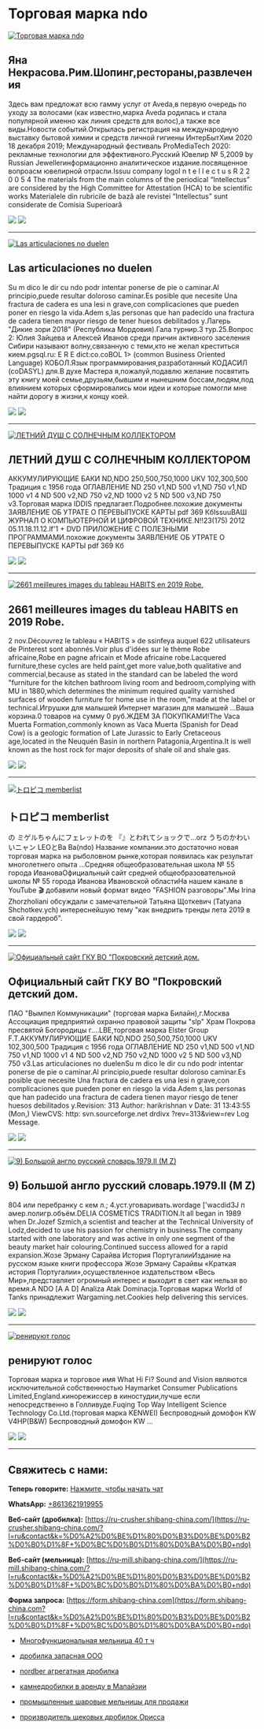 # Торговая марка ndo

<a href="https://swt.shibang-china.com/?l=ru&img&k=%D0%A2%D0%BE%D1%80%D0%B3%D0%BE%D0%B2%D0%B0%D1%8F+%D0%BC%D0%B0%D1%80%D0%BA%D0%B0+ndo" target="_blank">![Торговая марка ndo](http://static.shibang-china.com/all-800x300/1122.jpg)</a>

## Яна Некрасова.Рим.Шопинг,рестораны,развлечения
Здесь вам предложат всю гамму услуг от Aveda,в первую очередь по уходу за волосами (как известно,марка Aveda родилась и стала популярной именно как линия средств для волос),а также все виды.Новости событий.Открылась регистрация на международную выставку бытовой химии и средств личной гигиены ИнтерБытХим 2020 18 декабря 2019; Международный фестиваль ProMediaTech 2020: рекламные технологии для эффективного.Русский Ювелир № 5,2009 by Russian Jewellerинформационно аналитическое издание.посвященное вопроасм ювелирной отрасли.Issuu company logoI n t e l l e c t u s R 2 2 0 0 5 4 The materials from the main columns of the periodical “Intellectus” are considered by the High Committee for Attestation (HCA) to be scientific works Materialele din rubricile de bază ale revistei “Intellectus” sunt considerate de Comisia Superioară


<a href="https://whatsapp.shibangsoft.com/WhatsApp.php" target="_blank" title="WhatsApp">![](http://static.shibang-china.com/icon/whatsapp.png)</a> <a href="https://swt.shibang-china.com/?l=ru&icon&k=%D0%A2%D0%BE%D1%80%D0%B3%D0%BE%D0%B2%D0%B0%D1%8F+%D0%BC%D0%B0%D1%80%D0%BA%D0%B0+ndo" target="_blank">![](http://static.shibang-china.com/icon/chat-ru.png)</a>

---

<a href="https://swt.shibang-china.com/?l=ru&img&k=%D0%A2%D0%BE%D1%80%D0%B3%D0%BE%D0%B2%D0%B0%D1%8F+%D0%BC%D0%B0%D1%80%D0%BA%D0%B0+ndo" target="_blank">![Las articulaciones no duelen](http://static.shibang-china.com/all-800x300/405.jpg)</a>

## Las articulaciones no duelen
Su m dico le dir cu ndo podr intentar ponerse de pie o caminar.Al principio,puede resultar doloroso caminar.Es posible que necesite Una fractura de cadera es una lesi n grave,con complicaciones que pueden poner en riesgo la vida.Adem s,las personas que han padecido una fractura de cadera tienen mayor riesgo de tener huesos debilitados y.Лагерь &quot;Дикие зори 2018&quot; (Республика Мордовия).Гала турнир.3 тур.25.Вопрос 2: Юлия Зайцева и Алексей Иванов среди причин активного заселения Сибири называют волну,связанную с теми,кто не желал креститься кием.pgsql.ru: E R E dict:co.coBOL 1&gt; (common Business Oriented Language) КОБОЛ.Язык программирования,разработанный КОДАСИЛ (coDASYL) для.В духе Мастера я,пожалуй,подавлю желание посвятить эту книгу моей семье,друзьям,бывшим и нынешним боссам,людям,под влиянием которых сформировались мои идеи и которые помогли мне найти дорогу в жизни,к концу коей.


<a href="https://whatsapp.shibangsoft.com/WhatsApp.php" target="_blank" title="WhatsApp">![](http://static.shibang-china.com/icon/whatsapp.png)</a> <a href="https://swt.shibang-china.com/?l=ru&icon&k=%D0%A2%D0%BE%D1%80%D0%B3%D0%BE%D0%B2%D0%B0%D1%8F+%D0%BC%D0%B0%D1%80%D0%BA%D0%B0+ndo" target="_blank">![](http://static.shibang-china.com/icon/chat-ru.png)</a>

---

<a href="https://swt.shibang-china.com/?l=ru&img&k=%D0%A2%D0%BE%D1%80%D0%B3%D0%BE%D0%B2%D0%B0%D1%8F+%D0%BC%D0%B0%D1%80%D0%BA%D0%B0+ndo" target="_blank">![ЛЕТНИЙ ДУШ С СОЛНЕЧНЫМ КОЛЛЕКТОРОМ](http://static.shibang-china.com/all-800x300/1244.jpg)</a>

## ЛЕТНИЙ ДУШ С СОЛНЕЧНЫМ КОЛЛЕКТОРОМ
АККУМУЛИРУЮЩИЕ БАКИ ND,NDO 250,500,750,1000 UKV 102,300,500 Традиция с 1956 года ОГЛАВЛЕНИЕ ND 250 v1,ND 500 v1,ND 750 v1,ND 1000 v1 4 ND 500 v2,ND 750 v2,ND 1000 v2 5 ND 500 v3,ND 750 v3.Торговая марка IDDIS предлагает.Подробнее.похожие документы ЗАЯВЛЕНИЕ ОБ УТРАТЕ О ПЕРЕВЫПУСКЕ КАРТЫ pdf 369 КбIssuuВАШ ЖУРНАЛ О КОМПЬЮТЕРНОЙ И ЦИФРОВОЙ ТЕХНИКЕ.N!!23(175) 2012 05.11.18.11.12.lf'1 + DVD ПРИЛОЖЕНИЕ С ПОЛЕЗНЫМИ ПРОГРАММАМИ.похожие документы ЗАЯВЛЕНИЕ ОБ УТРАТЕ О ПЕРЕВЫПУСКЕ КАРТЫ pdf 369 Кб


<a href="https://whatsapp.shibangsoft.com/WhatsApp.php" target="_blank" title="WhatsApp">![](http://static.shibang-china.com/icon/whatsapp.png)</a> <a href="https://swt.shibang-china.com/?l=ru&icon&k=%D0%A2%D0%BE%D1%80%D0%B3%D0%BE%D0%B2%D0%B0%D1%8F+%D0%BC%D0%B0%D1%80%D0%BA%D0%B0+ndo" target="_blank">![](http://static.shibang-china.com/icon/chat-ru.png)</a>

---

<a href="https://swt.shibang-china.com/?l=ru&img&k=%D0%A2%D0%BE%D1%80%D0%B3%D0%BE%D0%B2%D0%B0%D1%8F+%D0%BC%D0%B0%D1%80%D0%BA%D0%B0+ndo" target="_blank">![2661 meilleures images du tableau HABITS en 2019 Robe.](http://static.shibang-china.com/all-800x300/1106.jpg)</a>

## 2661 meilleures images du tableau HABITS en 2019 Robe.
2 nov.D&#233;couvrez le tableau &#171; HABITS &#187; de ssinfeya auquel 622 utilisateurs de Pinterest sont abonn&#233;s.Voir plus d'id&#233;es sur le th&#232;me Robe africaine,Robe en pagne africain et Mode africaine robe.Lacquered furniture,these cycles are held paint,get more value,both qualitative and commercial,because as stated in the standard can be labeled the word &quot;furniture for the kitchen bathroom living room and bedroom,complying with MU in 1880,which determines the minimum required quality varnished surfaces of wooden furniture for home use in the room,&quot;made at the label or technical.Игрушки для малышей Интернет магазин для малышей …Ваша корзина.0 товаров на сумму 0 руб.ЖДЕМ ЗА ПОКУПКАМИ!The Vaca Muerta Formation,commonly known as Vaca Muerta (Spanish for Dead Cow) is a geologic formation of Late Jurassic to Early Cretaceous age,located in the Neuqu&#233;n Basin in northern Patagonia,Argentina.It is well known as the host rock for major deposits of shale oil and shale gas.


<a href="https://whatsapp.shibangsoft.com/WhatsApp.php" target="_blank" title="WhatsApp">![](http://static.shibang-china.com/icon/whatsapp.png)</a> <a href="https://swt.shibang-china.com/?l=ru&icon&k=%D0%A2%D0%BE%D1%80%D0%B3%D0%BE%D0%B2%D0%B0%D1%8F+%D0%BC%D0%B0%D1%80%D0%BA%D0%B0+ndo" target="_blank">![](http://static.shibang-china.com/icon/chat-ru.png)</a>

---

<a href="https://swt.shibang-china.com/?l=ru&img&k=%D0%A2%D0%BE%D1%80%D0%B3%D0%BE%D0%B2%D0%B0%D1%8F+%D0%BC%D0%B0%D1%80%D0%BA%D0%B0+ndo" target="_blank">![トロピコ memberlist](http://static.shibang-china.com/all-800x300/1035.jpg)</a>

## トロピコ memberlist
の ミゲルちゃんにフェレットのを 『』とわれてショックで…orz うちのかわいいニャン LEOとBa Ba(ndo) Название компании.это достаточно новая торговая марка на рыболовном рынке,которая появилась как результат многолетнего опыта …Средняя общеобразовательная школа № 55 города ИвановаОфициальный сайт средней общеобразовательной школы № 55 города Иванова Ивановской областиНа нашем канале в YouTube 🎬 добавили новый формат видео &quot;FASHION разговоры&quot;.Мы Irina Zhorzholiani обсуждали с замечательной Татьяна Щоткевич (Tatyana Shchotkev.ych) интереснейшую тему &quot;как внедрить тренды лета 2019 в свой гардероб&quot;.


<a href="https://whatsapp.shibangsoft.com/WhatsApp.php" target="_blank" title="WhatsApp">![](http://static.shibang-china.com/icon/whatsapp.png)</a> <a href="https://swt.shibang-china.com/?l=ru&icon&k=%D0%A2%D0%BE%D1%80%D0%B3%D0%BE%D0%B2%D0%B0%D1%8F+%D0%BC%D0%B0%D1%80%D0%BA%D0%B0+ndo" target="_blank">![](http://static.shibang-china.com/icon/chat-ru.png)</a>

---

<a href="https://swt.shibang-china.com/?l=ru&img&k=%D0%A2%D0%BE%D1%80%D0%B3%D0%BE%D0%B2%D0%B0%D1%8F+%D0%BC%D0%B0%D1%80%D0%BA%D0%B0+ndo" target="_blank">![Официальный сайт ГКУ ВО &quot;Покровский детский дом.](http://static.shibang-china.com/all-800x300/1029.jpg)</a>

## Официальный сайт ГКУ ВО &quot;Покровский детский дом.
ПАО &quot;Вымпел Коммуникации&quot; (торговая марка Билайн),г.Москва Ассоциация предприятий охранно правовой защиты &quot;slp&quot; Храм Покрова пресвятой Богородицы г.…LBE,торговая марка Elster Group F.T.АККУМУЛИРУЮЩИЕ БАКИ ND,NDO 250,500,750,1000 UKV 102,300,500 Традиция с 1956 года ОГЛАВЛЕНИЕ ND 250 v1,ND 500 v1,ND 750 v1,ND 1000 v1 4 ND 500 v2,ND 750 v2,ND 1000 v2 5 ND 500 v3,ND 750 v3.Las articulaciones no duelenSu m dico le dir cu ndo podr intentar ponerse de pie o caminar.Al principio,puede resultar doloroso caminar.Es posible que necesite Una fractura de cadera es una lesi n grave,con complicaciones que pueden poner en riesgo la vida.Adem s,las personas que han padecido una fractura de cadera tienen mayor riesgo de tener huesos debilitados y.Revision: 313 Author: harikrishnan v Date: 31 13:43:55 (Mon,) ViewCVS: http: svn.sourceforge.net drdivx ?rev=313&amp;view=rev Log Message.


<a href="https://whatsapp.shibangsoft.com/WhatsApp.php" target="_blank" title="WhatsApp">![](http://static.shibang-china.com/icon/whatsapp.png)</a> <a href="https://swt.shibang-china.com/?l=ru&icon&k=%D0%A2%D0%BE%D1%80%D0%B3%D0%BE%D0%B2%D0%B0%D1%8F+%D0%BC%D0%B0%D1%80%D0%BA%D0%B0+ndo" target="_blank">![](http://static.shibang-china.com/icon/chat-ru.png)</a>

---

<a href="https://swt.shibang-china.com/?l=ru&img&k=%D0%A2%D0%BE%D1%80%D0%B3%D0%BE%D0%B2%D0%B0%D1%8F+%D0%BC%D0%B0%D1%80%D0%BA%D0%B0+ndo" target="_blank">![9) Большой англо русский словарь.1979.II (M Z)](http://static.shibang-china.com/all-800x300/616.jpg)</a>

## 9) Большой англо русский словарь.1979.II (M Z)
804 или перебранку с кем л.; 4.уст.уговаривать.wordage ['wacdid3J п амер.полигр.объём.DELIA COSMETICS TRADITION.It all began in 1989 when Dr.Jozef Szmich,a scientist and teacher at the Technical University of Lodz,decided to use his passion for chemistry in business.The company started with one laboratory and was active in only one segment of the beauty market hair colouring.Continued success allowed for a rapid expansion.Жозе Эрману Сарайва История ПортугалииИздание на русском языке книги профессора Жозе Эрману Сарайвы &#171;Краткая история Португалии&#187;,осуществленное издательством &#171;Весь Мир&#187;,представляет огромный интерес и выходит в свет как нельзя во время.A NDO [A A D] Analiza Atak Dominacja.Торговая марка World of Tanks принадлежит Wargaming.net.Cookies help delivering this services.


<a href="https://whatsapp.shibangsoft.com/WhatsApp.php" target="_blank" title="WhatsApp">![](http://static.shibang-china.com/icon/whatsapp.png)</a> <a href="https://swt.shibang-china.com/?l=ru&icon&k=%D0%A2%D0%BE%D1%80%D0%B3%D0%BE%D0%B2%D0%B0%D1%8F+%D0%BC%D0%B0%D1%80%D0%BA%D0%B0+ndo" target="_blank">![](http://static.shibang-china.com/icon/chat-ru.png)</a>

---

<a href="https://swt.shibang-china.com/?l=ru&img&k=%D0%A2%D0%BE%D1%80%D0%B3%D0%BE%D0%B2%D0%B0%D1%8F+%D0%BC%D0%B0%D1%80%D0%BA%D0%B0+ndo" target="_blank">![ренируют голос](http://static.shibang-china.com/all-800x300/317.jpg)</a>

## ренируют голос
Торговая марка и торговое имя What Hi Fi? Sound and Vision являются исключительной собственностью Haymarket Consumer PubIications Limited,England.кинорежиссер в киностудии,лучше если непосредственно в Голливуде.Fuqing Top Way Intelligent Science Technology Co.Ltd.(торговая марка KENWEI) Беспроводный домофон KW V4HP(B&amp;W) Беспроводный домофон KW …

<a href="https://whatsapp.shibangsoft.com/WhatsApp.php" target="_blank" title="WhatsApp">![](http://static.shibang-china.com/icon/whatsapp.png)</a> <a href="https://swt.shibang-china.com/?l=ru&icon&k=%D0%A2%D0%BE%D1%80%D0%B3%D0%BE%D0%B2%D0%B0%D1%8F+%D0%BC%D0%B0%D1%80%D0%BA%D0%B0+ndo" target="_blank">![](http://static.shibang-china.com/icon/chat-ru.png)</a>

---
## Свяжитесь с нами:

**Теперь говорите:** [Нажмите, чтобы начать чат](https://swt.shibang-china.com?l=ru&contact&k=%D0%A2%D0%BE%D1%80%D0%B3%D0%BE%D0%B2%D0%B0%D1%8F+%D0%BC%D0%B0%D1%80%D0%BA%D0%B0+ndo)

**WhatsApp:**  [+8613621919955](https://whatsapp.shibangsoft.com/WhatsApp.php)

**Веб-сайт (дробилка):** [https://ru-crusher.shibang-china.com/](https://ru-crusher.shibang-china.com/?l=ru&contact&k=%D0%A2%D0%BE%D1%80%D0%B3%D0%BE%D0%B2%D0%B0%D1%8F+%D0%BC%D0%B0%D1%80%D0%BA%D0%B0+ndo)

**Веб-сайт (мельница):** [https://ru-mill.shibang-china.com/](https://ru-mill.shibang-china.com/?l=ru&contact&k=%D0%A2%D0%BE%D1%80%D0%B3%D0%BE%D0%B2%D0%B0%D1%8F+%D0%BC%D0%B0%D1%80%D0%BA%D0%B0+ndo)

**Форма запроса:** [https://form.shibang-china.com](https://form.shibang-china.com?l=ru&contact&k=%D0%A2%D0%BE%D1%80%D0%B3%D0%BE%D0%B2%D0%B0%D1%8F+%D0%BC%D0%B0%D1%80%D0%BA%D0%B0+ndo)

* [Многофункциональная мельница 40 т  ч](../134/%D0%9C%D0%BD%D0%BE%D0%B3%D0%BE%D1%84%D1%83%D0%BD%D0%BA%D1%86%D0%B8%D0%BE%D0%BD%D0%B0%D0%BB%D1%8C%D0%BD%D0%B0%D1%8F%20%D0%BC%D0%B5%D0%BB%D1%8C%D0%BD%D0%B8%D1%86%D0%B0%2040%20%D1%82%20%20%D1%87.md)

* [дробилка запасная ООО](../134/%D0%B4%D1%80%D0%BE%D0%B1%D0%B8%D0%BB%D0%BA%D0%B0%20%D0%B7%D0%B0%D0%BF%D0%B0%D1%81%D0%BD%D0%B0%D1%8F%20%D0%9E%D0%9E%D0%9E.md)

* [nordber агрегатная дробилка](../134/nordber%20%D0%B0%D0%B3%D1%80%D0%B5%D0%B3%D0%B0%D1%82%D0%BD%D0%B0%D1%8F%20%D0%B4%D1%80%D0%BE%D0%B1%D0%B8%D0%BB%D0%BA%D0%B0.md)

* [камнедробилки в аренду в Малайзии](../135/%D0%BA%D0%B0%D0%BC%D0%BD%D0%B5%D0%B4%D1%80%D0%BE%D0%B1%D0%B8%D0%BB%D0%BA%D0%B8%20%D0%B2%20%D0%B0%D1%80%D0%B5%D0%BD%D0%B4%D1%83%20%D0%B2%20%D0%9C%D0%B0%D0%BB%D0%B0%D0%B9%D0%B7%D0%B8%D0%B8.md)

* [промышленные шаровые мельницы для продажи](../134/%D0%BF%D1%80%D0%BE%D0%BC%D1%8B%D1%88%D0%BB%D0%B5%D0%BD%D0%BD%D1%8B%D0%B5%20%D1%88%D0%B0%D1%80%D0%BE%D0%B2%D1%8B%D0%B5%20%D0%BC%D0%B5%D0%BB%D1%8C%D0%BD%D0%B8%D1%86%D1%8B%20%D0%B4%D0%BB%D1%8F%20%D0%BF%D1%80%D0%BE%D0%B4%D0%B0%D0%B6%D0%B8.md)

* [производитель щековых дробилок Орисса](../132/%D0%BF%D1%80%D0%BE%D0%B8%D0%B7%D0%B2%D0%BE%D0%B4%D0%B8%D1%82%D0%B5%D0%BB%D1%8C%20%D1%89%D0%B5%D0%BA%D0%BE%D0%B2%D1%8B%D1%85%20%D0%B4%D1%80%D0%BE%D0%B1%D0%B8%D0%BB%D0%BE%D0%BA%20%D0%9E%D1%80%D0%B8%D1%81%D1%81%D0%B0.md)
